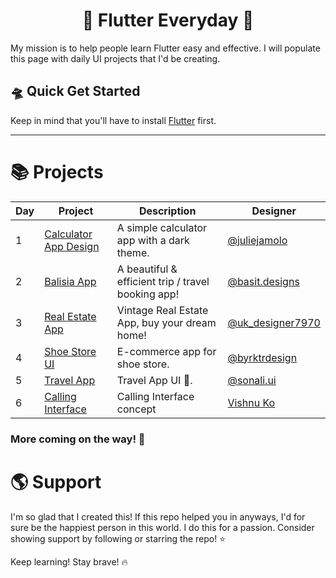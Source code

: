 <h1 align="center"> 🦄 Flutter Everyday 🦄 </h1>

My mission is to help people learn Flutter easy and effective. I will populate this page with daily UI projects that I'd be creating. 

## 🛸 Quick Get Started

Keep in mind that you'll have to install [Flutter](https://flutter.dev/) first.

<hr>

# 📚 Projects

| Day | Project | Description | Designer |
| --- | --- | --- | --- |
| 1 | [Calculator App Design](https://github.com/HeySreelal/CalculatorUI) | A simple calculator app with a dark theme. | [@juliejamolo](https://www.instagram.com/p/CcFMbBHPb8T/) |
| 2 | [Balisia App](https://github.com/HeySreelal/balisia) | A beautiful & efficient trip / travel booking app! | [@basit.designs](https://www.instagram.com/basit.designs/)|
| 3 | [Real Estate App](https://github.com/HeySreelal/VintageRealEstateUI) | Vintage Real Estate App, buy your dream home! |  [@uk_designer7970](https://www.instagram.com/uk_designer7970/) |
| 4 | [Shoe Store UI](https://github.com/HeySreelal/ShoeStore-UI) | E-commerce app for shoe store. |  [@byrktrdesign](https://www.instagram.com/byrktrdesign/) |
| 5 | [ Travel App ](https://github.com/HeySreelal/Travel-App-UI) | Travel App UI 🦄. |[@sonali.ui](https://www.instagram.com/sonali.ui/) |
| 6 | [ Calling Interface ](https://github.com/HeySreelal/Calling-UI) | Calling Interface concept| [Vishnu Ko](https://www.instagram.com/vishnukoux/) |

### More coming on the way! 🚀

# 🌎 Support 
I'm so glad that I created this! If this repo helped you in anyways, I'd for sure be the happiest person in this world. I do this for a passion. Consider showing support by following or starring the repo! ⭐️

Keep learning! Stay brave! 🔥